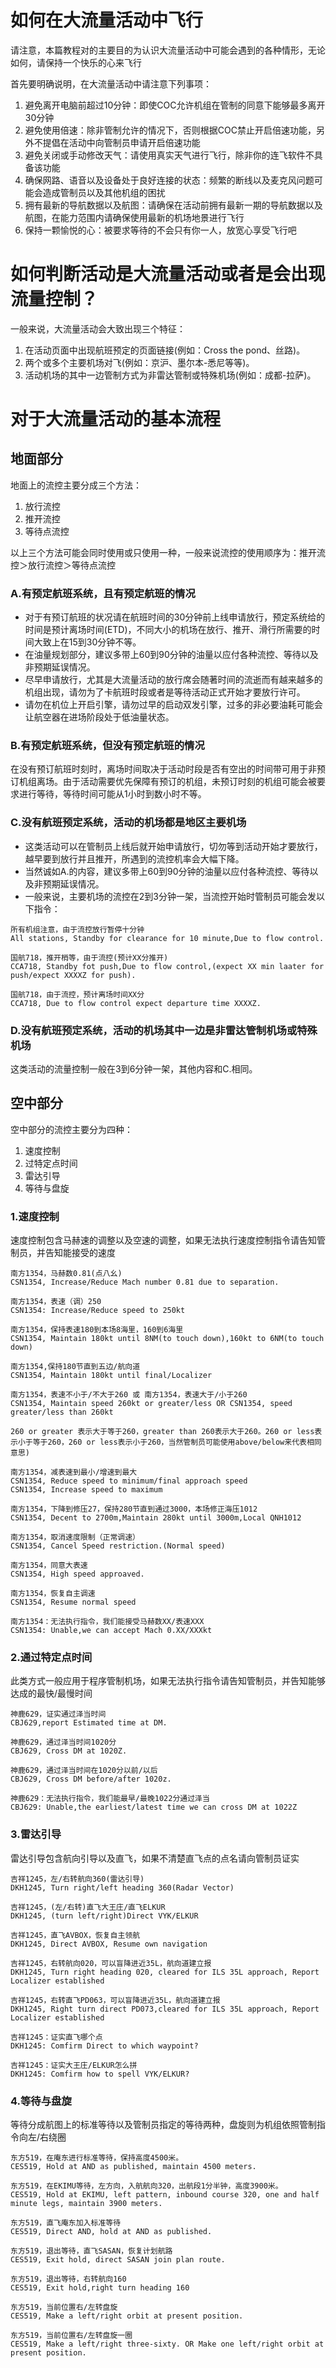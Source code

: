 <div data-theme-toc="true"> </div>

# 如何在大流量活动中飞行
请注意，本篇教程对的主要目的为认识大流量活动中可能会遇到的各种情形，无论如何，请保持一个快乐的心来飞行

首先要明确说明，在大流量活动中请注意下列事项：
1. 避免离开电脑前超过10分钟：即使COC允许机组在管制的同意下能够最多离开30分钟
2. 避免使用倍速：除非管制允许的情况下，否则根据COC禁止开启倍速功能，另外不提倡在活动中向管制员申请开启倍速功能
3. 避免关闭或手动修改天气：请使用真实天气进行飞行，除非你的连飞软件不具备该功能
4. 确保网路、语音以及设备处于良好连接的状态：频繁的断线以及麦克风问题可能会造成管制员以及其他机组的困扰
5. 拥有最新的导航数据以及航图：请确保在活动前拥有最新一期的导航数据以及航图，在能力范围内请确保使用最新的机场地景进行飞行
6. 保持一颗愉悦的心：被要求等待的不会只有你一人，放宽心享受飞行吧

# 如何判断活动是大流量活动或者是会出现流量控制？
一般来说，大流量活动会大致出现三个特征：
1. 在活动页面中出现航班预定的页面链接(例如：Cross the pond、丝路)。
2. 两个或多个主要机场对飞(例如：京沪、墨尔本-悉尼等等)。
3. 活动机场的其中一边管制方式为非雷达管制或特殊机场(例如：成都-拉萨)。

# 对于大流量活动的基本流程

## 地面部分
地面上的流控主要分成三个方法：
1. 放行流控
2. 推开流控
3. 等待点流控

以上三个方法可能会同时使用或只使用一种，一般来说流控的使用顺序为：推开流控＞放行流控＞等待点流控

### A.有预定航班系统，且有预定航班的情况
+ 对于有预订航班的状况请在航班时间的30分钟前上线申请放行，预定系统给的时间是预计离场时间(ETD)，不同大小的机场在放行、推开、滑行所需要的时间大致上在15到30分钟不等。
+ 在油量规划部分，建议多带上60到90分钟的油量以应付各种流控、等待以及非预期延误情况。
+ 尽早申请放行，尤其是大流量活动的放行席会随著时间的流逝而有越来越多的机组出现，请勿为了卡航班时段或者是等待活动正式开始才要放行许可。
+ 请勿在机位上开启引擎，请勿过早的启动双发引擎，过多的非必要油耗可能会让航空器在进场阶段处于低油量状态。

### B.有预定航班系统，但没有预定航班的情况
在没有预订航班时刻时，离场时间取决于活动时段是否有空出的时间带可用于非预订机组离场。由于活动需要优先保障有预订的机组，未预订时刻的机组可能会被要求进行等待，等待时间可能从1小时到数小时不等。

### C.没有航班预定系统，活动的机场都是地区主要机场
+ 这类活动可以在管制员上线后就开始申请放行，切勿等到活动开始才要放行，越早要到放行并且推开，所遇到的流控机率会大幅下降。
+ 当然诚如A.的内容，建议多带上60到90分钟的油量以应付各种流控、等待以及非预期延误情况。
+ 一般来说，主要机场的流控在2到3分钟一架，当流控开始时管制员可能会发以下指令：

```plain
所有机组注意，由于流控放行暂停十分钟
All stations, Standby for clearance for 10 minute,Due to flow control.

国航718，推开梢等，由于流控(预计XX分推开)
CCA718, Standby fot push,Due to flow control,(expect XX min laater for push/expect XXXXZ for push).

国航718，由于流控，预计离场时间XX分
CCA718, Due to flow control expect departure time XXXXZ.
```

### D.没有航班预定系统，活动的机场其中一边是非雷达管制机场或特殊机场
这类活动的流量控制一般在3到6分钟一架，其他内容和C.相同。

## 空中部分
空中部分的流控主要分为四种：

1. 速度控制
2. 过特定点时间
3. 雷达引导
4. 等待与盘旋

### 1.速度控制
速度控制包含马赫速的调整以及空速的调整，如果无法执行速度控制指令请告知管制员，并告知能接受的速度

```plain
南方1354，马赫数0.81(点八幺)
CSN1354, Increase/Reduce Mach number 0.81 due to separation.

南方1354，表速（调）250
CSN1354: Increase/Reduce speed to 250kt

南方1354，保持表速180到本场8海里，160到6海里
CSN1354, Maintain 180kt until 8NM(to touch down),160kt to 6NM(to touch down)

南方1354,保持180节直到五边/航向道
CSN1354, Maintain 180kt until final/Localizer

南方1354，表速不小于/不大于260 或 南方1354，表速大于/小于260
CSN1354, Maintain speed 260kt or greater/less OR CSN1354, speed greater/less than 260kt

260 or greater 表示大于等于260，greater than 260表示大于260。260 or less表示小于等于260，260 or less表示小于260，当然管制员可能使用above/below来代表相同意思)

南方1354，减表速到最小/增速到最大
CSN1354, Reduce speed to minimum/final approach speed
CSN1354, Increase speed to maximum

南方1354，下降到修压27，保持280节直到通过3000，本场修正海压1012
CSN1354, Decent to 2700m,Maintain 280kt until 3000m,Local QNH1012

南方1354，取消速度限制（正常调速）
CSN1354, Cancel Speed restriction.(Normal speed)

南方1354，同意大表速
CSN1354, High speed approaved.

南方1354，恢复自主调速
CSN1354, Resume normal speed

南方1354：无法执行指令，我们能接受马赫数XX/表速XXX
CSN1354: Unable,we can accept Mach 0.XX/XXXkt
```

### 2.通过特定点时间
此类方式一般应用于程序管制机场，如果无法执行指令请告知管制员，并告知能够达成的最快/最慢时间

```plain
神鹿629，证实通过泽当时间
CBJ629,report Estimated time at DM.

神鹿629，通过泽当时间1020分
CBJ629, Cross DM at 1020Z.

神鹿629，通过泽当时间在1020分以前/以后
CBJ629, Cross DM before/after 1020z.

神鹿629：无法执行指令，我们能最早/最晚1022分通过泽当
CBJ629: Unable,the earliest/latest time we can cross DM at 1022Z
```
### 3.雷达引导
雷达引导包含航向引导以及直飞，如果不清楚直飞点的点名请向管制员证实

```plain
吉祥1245，左/右转航向360(雷达引导)
DKH1245, Turn right/left heading 360(Radar Vector)

吉祥1245，(左/右转)直飞大王庄/直飞ELKUR
DKH1245, (turn left/right)Direct VYK/ELKUR

吉祥1245，直飞AVBOX，恢复自主领航
DKH1245, Direct AVBOX, Resume own navigation

吉祥1245，右转航向020，可以盲降进近35L，航向道建立报
DKH1245, Turn right heading 020, cleared for ILS 35L approach, Report Localizer established

吉祥1245，右转直飞PD063，可以盲降进近35L，航向道建立报
DKH1245, Right turn direct PD073,cleared for ILS 35L approach, Report Localizer established

吉祥1245：证实直飞哪个点
DKH1245: Comfirm Direct to which waypoint?

吉祥1245：证实大王庄/ELKUR怎么拼
DKH1245: Comfirm how to spell VYK/ELKUR?
```

### 4.等待与盘旋
等待分成航图上的标准等待以及管制员指定的等待两种，盘旋则为机组依照管制指令向左/右绕圈

```plain
东方519，在庵东进行标准等待，保持高度4500米。
CES519, Hold at AND as published, maintain 4500 meters.

东方519，在EKIMU等待，左方向，入航航向320，出航段1分半钟，高度3900米。
CES519, Hold at EKIMU, left pattern, inbound course 320, one and half minute legs, maintain 3900 meters.

东方519，直飞庵东加入标准等待
CES519, Direct AND, hold at AND as published.

东方519，退出等待，直飞SASAN，恢复计划航路
CES519, Exit hold, direct SASAN join plan route.

东方519，退出等待，右转航向160
CES519, Exit hold,right turn heading 160

东方519，当前位置右/左转盘旋
CES519, Make a left/right orbit at present position.

东方519，当前位置右/左转盘旋一圈
CES519, Make a left/right three-sixty. OR Make one left/right orbit at present position.
```
